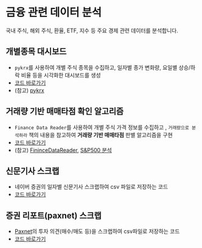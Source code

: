# 금융 관련 데이터 분석

국내 주식, 해외 주식, 환율, ETF, 지수 등 주요 경제 관련 데이터를 분석합니다.

## 개별종목 대시보드
- `pykrx`를 사용하여 개별 주식 종목을 수집하고, 일자별 종가 변화량, 요일별 상승/하락 비율 등을 시각화한 대시보드를 생성
- [코드 바로가기](https://github.com/zzhining/financial_data_analysis/blob/main/pykrx_dashboard.ipynb)
- (참고) [pykrx](https://github.com/sharebook-kr/pykrx)


## 거래량 기반 매매타점 확인 알고리즘
- `Finance Data Reader`를 사용하여 개별 주식 가격 정보를 수집하고 , `거래량으로 분석하라` 책의 내용을 참고하여 **거래량 기반 매매타점** 판별 알고리즘을 구현
- [코드 바로가기](https://github.com/zzhining/financial_data_analysis/blob/main/volume_mass_analysis.ipynb)
- (참고) [FininceDataReader](https://financedata.github.io/posts/finance-data-reader-users-guide.html), [S&P500 분석]()

## 신문기사 스크랩
- 네이버 증권의 일자별 신문기사 스크랩하여 csv 파일로 저장하는 코드
- [코드 바로가기](https://github.com/zzhining/financial_data_analysis/blob/main/finance_news_scrap.ipynb)

## 증권 리포트(paxnet) 스크랩
- [Paxnet](https://www.paxnet.co.kr/stock/report/report?wlog_rpt=jm&menuCode=2222)의 투자 의견(매수/매도 등)을 스크랩하여 csv파일로 저장하는 코드
- [코드 바로가기](https://github.com/zzhining/stock_market_analysis/blob/main/4%EC%A3%BC%EC%B0%A8/10_paxnet_%EC%A6%9D%EA%B6%8C%EC%82%AC_%EC%A2%85%EB%AA%A9_%EB%A6%AC%ED%8F%AC%ED%8A%B8.ipynb)
